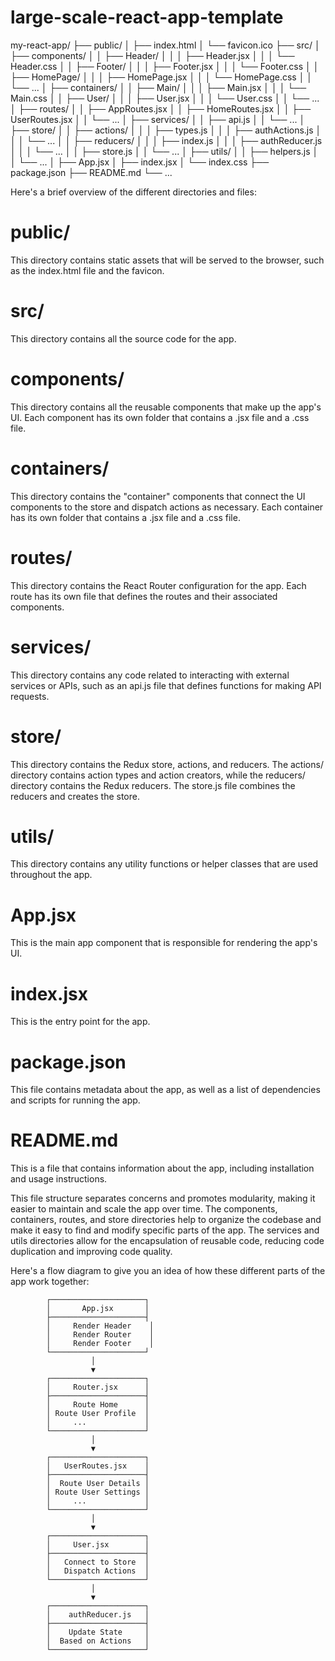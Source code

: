 # large-scale-react-app-template


my-react-app/
├── public/
│   ├── index.html
│   └── favicon.ico
├── src/
│   ├── components/
│   │   ├── Header/
│   │   │   ├── Header.jsx
│   │   │   └── Header.css
│   │   ├── Footer/
│   │   │   ├── Footer.jsx
│   │   │   └── Footer.css
│   │   ├── HomePage/
│   │   │   ├── HomePage.jsx
│   │   │   └── HomePage.css
│   │   └── ...
│   ├── containers/
│   │   ├── Main/
│   │   │   ├── Main.jsx
│   │   │   └── Main.css
│   │   ├── User/
│   │   │   ├── User.jsx
│   │   │   └── User.css
│   │   └── ...
│   ├── routes/
│   │   ├── AppRoutes.jsx
│   │   ├── HomeRoutes.jsx
│   │   ├── UserRoutes.jsx
│   │   └── ...
│   ├── services/
│   │   ├── api.js
│   │   └── ...
│   ├── store/
│   │   ├── actions/
│   │   │   ├── types.js
│   │   │   ├── authActions.js
│   │   │   └── ...
│   │   ├── reducers/
│   │   │   ├── index.js
│   │   │   ├── authReducer.js
│   │   │   └── ...
│   │   ├── store.js
│   │   └── ...
│   ├── utils/
│   │   ├── helpers.js
│   │   └── ...
│   ├── App.jsx
│   ├── index.jsx
│   └── index.css
├── package.json
├── README.md
└── ...


Here's a brief overview of the different directories and files:

# public/
This directory contains static assets that will be served to the browser, such as the index.html file and the favicon.

# src/
This directory contains all the source code for the app.

# components/
This directory contains all the reusable components that make up the app's UI. Each component has its own folder that contains a .jsx file and a .css file.

# containers/
This directory contains the "container" components that connect the UI components to the store and dispatch actions as necessary. Each container has its own folder that contains a .jsx file and a .css file.

# routes/
This directory contains the React Router configuration for the app. Each route has its own file that defines the routes and their associated components.

# services/
This directory contains any code related to interacting with external services or APIs, such as an api.js file that defines functions for making API requests.

# store/
This directory contains the Redux store, actions, and reducers. The actions/ directory contains action types and action creators, while the reducers/ directory contains the Redux reducers. The store.js file combines the reducers and creates the store.

# utils/
This directory contains any utility functions or helper classes that are used throughout the app.

# App.jsx
This is the main app component that is responsible for rendering the app's UI.

# index.jsx
This is the entry point for the app.

# package.json
This file contains metadata about the app, as well as a list of dependencies and scripts for running the app.

# README.md
This is a file that contains information about the app, including installation and usage instructions.





This file structure separates concerns and promotes modularity, making it easier to maintain and scale the app over time. The components, containers, routes, and store directories help to organize the codebase and make it easy to find and modify specific parts of the app. The services and utils directories allow for the encapsulation of reusable code, reducing code duplication and improving code quality.

Here's a flow diagram to give you an idea of how these different parts of the app work together:


            ┌─────────────────────┐
            │       App.jsx       │
            ├─────────────────────┤
            │     Render Header    │
            │     Render Router    │
            │     Render Footer    │
            └─────────────────────┘
                      │
                      ▼
            ┌─────────────────────┐
            │     Router.jsx      │
            ├─────────────────────┤
            │     Route Home      │
            │ Route User Profile  │
            │     ...             │
            └─────────────────────┘
                      │
                      ▼
            ┌─────────────────────┐
            │   UserRoutes.jsx    │
            ├─────────────────────┤
            │  Route User Details │
            │ Route User Settings │
            │     ...             │
            └─────────────────────┘
                      │
                      ▼
            ┌─────────────────────┐
            │     User.jsx        │
            ├─────────────────────┤
            │   Connect to Store  │
            │   Dispatch Actions  │
            └─────────────────────┘
                      │
                      ▼
            ┌─────────────────────┐
            │    authReducer.js   │
            ├─────────────────────┤
            │    Update State     │
            │  Based on Actions   │
            └─────────────────────┘

